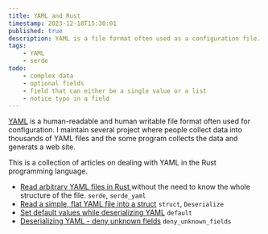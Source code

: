 ```yaml
---
title: YAML and Rust
timestamp: 2023-12-18T15:30:01
published: true
description: YAML is a file format often used as a configuration file. Most of the programming languages have a way to deserialize YAML into some internal data structure. So does Rust via serde.
tags:
    - YAML
    - serde
todo:
    - complex data
    - optional fields
    - field that can either be a single value or a list
    - notice typo in a field
---
```


[YAML](https://yaml.org/) is a human-readable and human writable file format often used for configuration.
I maintain several project where people collect data into thousands of YAML files and the some program collects the data and generats a web site.

This is a collection of articles on dealing with YAML in the Rust programming language.

* [Read arbitrary YAML files in Rust ](/read-arbitrary-yaml) without the need to know the whole structure of the file. `serde`, `serde_yaml`
* [Read a simple, flat YAML file into a struct](/read-simple-yaml) `struct`, `Deserialize`
* [Set default values while deserializing YAML](/default-values-deserializing-yaml) `default`
* [Deserializing YAML - deny unknown fields](/yaml-deny-unknown-fields) `deny_unknown_fields`
